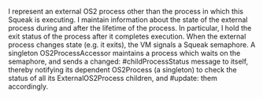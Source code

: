 I represent an external OS2 process other than the process in which this Squeak is executing. I maintain information about the state of the external process during and after the lifetime of the process. In particular, I hold the exit status of the process after it completes execution. When the external process changes state (e.g. it exits), the VM signals a Squeak semaphore. A singleton OS2ProcessAccessor maintains a process which waits on the semaphore, and sends a changed: #childProcessStatus message to itself, thereby notifying its dependent OS2Process (a singleton) to check the status of all its ExternalOS2Process children, and #update: them accordingly.
